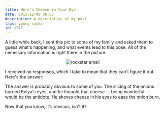 ```yaml
---
title: Here's Cheese in Your Eye
date: 2013-12-09 06:56
description: A description of my post.
tags: young-ruski
id: 1747
---
```

A little while back, I sent this pic to some of my family and asked them to guess what's happening, and what events lead to this pose.  All of the necessary information is right there in the picture.  

<p style="margin-left: auto; margin-right: auto; text-align: center;"><img alt="rockstar email" src="/img/kolyacheeseeye.jpg"/></p>

I received no responses, which I take to mean that they can't figure it out.  Here's the answer: 

The answer is probably obvious to some of you.  The slicing of the onions burned Kolya's eyes, and he thought that cheese -- being wonderful -- would be the antidote.  He shoves cheese in his eyes to ease the onion burn.

Now that you know, it's obvious, isn't it?